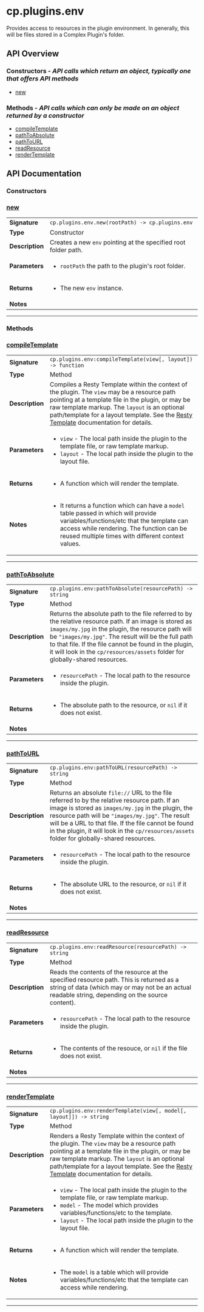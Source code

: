 # cp.plugins.env

Provides access to resources in the plugin environment. In generally, this will be files stored in a Complex Plugin's folder.

## API Overview
### **Constructors** - _API calls which return an object, typically one that offers API methods_
 * [new](#new)

### **Methods** - _API calls which can only be made on an object returned by a constructor_
 * [compileTemplate](#compiletemplate)
 * [pathToAbsolute](#pathtoabsolute)
 * [pathToURL](#pathtourl)
 * [readResource](#readresource)
 * [renderTemplate](#rendertemplate)


## API Documentation

### Constructors


### [new](#new)

|                                             |                                                                                     |
| --------------------------------------------|-------------------------------------------------------------------------------------|
| **Signature**                               | `cp.plugins.env.new(rootPath) -> cp.plugins.env`                                                                    |
| **Type**                                    | Constructor                                                                     |
| **Description**                             | Creates a new `env` pointing at the specified root folder path.                                                                     |
| **Parameters**                              | <ul><li>`rootPath` the path to the plugin's root folder.</li></ul> |
| **Returns**                                 | <ul><li>The new `env` instance.</li></ul>          |
| **Notes**                                   | <ul></ul>                |

---
### Methods


### [compileTemplate](#compiletemplate)

|                                             |                                                                                     |
| --------------------------------------------|-------------------------------------------------------------------------------------|
| **Signature**                               | `cp.plugins.env:compileTemplate(view[, layout]) -> function`                                                                    |
| **Type**                                    | Method                                                                     |
| **Description**                             | Compiles a Resty Template within the context of the plugin. The `view` may be a resource path pointing at a template file in the plugin, or may be raw template markup. The `layout` is an optional path/template for a layout template. See the [Resty Template](https://github.com/bungle/lua-resty-template) documentation for details.                                                                     |
| **Parameters**                              | <ul><li>`view`	- The local path inside the plugin to the template file, or raw template markup.</li><li>`layout`	- The local path inside the plugin to the layout file.</li></ul> |
| **Returns**                                 | <ul><li>A function which will render the template.</li></ul>          |
| **Notes**                                   | <ul><li>It returns a function which can have a `model` table passed in which will provide variables/functions/etc that the template can access while rendering. The function can be reused multiple times with different context values.</li></ul>                |

---

### [pathToAbsolute](#pathtoabsolute)

|                                             |                                                                                     |
| --------------------------------------------|-------------------------------------------------------------------------------------|
| **Signature**                               | `cp.plugins.env:pathToAbsolute(resourcePath) -> string`                                                                    |
| **Type**                                    | Method                                                                     |
| **Description**                             | Returns the absolute path to the file referred to by the relative resource path. If an image is stored as `images/my.jpg` in the plugin, the resource path will be `"images/my.jpg"`. The result will be the full path to that file. If the file cannot be found in the plugin, it will look in the `cp/resources/assets` folder for globally-shared resources.                                                                     |
| **Parameters**                              | <ul><li>`resourcePath` - The local path to the resource inside the plugin.</li></ul> |
| **Returns**                                 | <ul><li>The absolute path to the resource, or `nil` if it does not exist.</li></ul>          |
| **Notes**                                   | <ul></ul>                |

---

### [pathToURL](#pathtourl)

|                                             |                                                                                     |
| --------------------------------------------|-------------------------------------------------------------------------------------|
| **Signature**                               | `cp.plugins.env:pathToURL(resourcePath) -> string`                                                                    |
| **Type**                                    | Method                                                                     |
| **Description**                             | Returns an absolute `file://` URL to the file referred to by the relative resource path. If an image is stored as `images/my.jpg` in the plugin, the resource path will be `"images/my.jpg"`. The result will be a URL to that file. If the file cannot be found in the plugin, it will look in the `cp/resources/assets` folder for globally-shared resources.                                                                     |
| **Parameters**                              | <ul><li>`resourcePath` - The local path to the resource inside the plugin.</li></ul> |
| **Returns**                                 | <ul><li>The absolute URL to the resource, or `nil` if it does not exist.</li></ul>          |
| **Notes**                                   | <ul></ul>                |

---

### [readResource](#readresource)

|                                             |                                                                                     |
| --------------------------------------------|-------------------------------------------------------------------------------------|
| **Signature**                               | `cp.plugins.env:readResource(resourcePath) -> string`                                                                    |
| **Type**                                    | Method                                                                     |
| **Description**                             | Reads the contents of the resource at the specified resource path. This is returned as a string of data (which may or may not be an actual readable string, depending on the source content).                                                                     |
| **Parameters**                              | <ul><li>`resourcePath`	- The local path to the resource inside the plugin.</li></ul> |
| **Returns**                                 | <ul><li>The contents of the resouce, or `nil` if the file does not exist.</li></ul>          |
| **Notes**                                   | <ul></ul>                |

---

### [renderTemplate](#rendertemplate)

|                                             |                                                                                     |
| --------------------------------------------|-------------------------------------------------------------------------------------|
| **Signature**                               | `cp.plugins.env:renderTemplate(view[, model[, layout]]) -> string`                                                                    |
| **Type**                                    | Method                                                                     |
| **Description**                             | Renders a Resty Template within the context of the plugin. The `view` may be a resource path pointing at a template file in the plugin, or may be raw template markup. The `layout` is an optional path/template for a layout template. See the [Resty Template](https://github.com/bungle/lua-resty-template) documentation for details.                                                                     |
| **Parameters**                              | <ul><li>`view`	- The local path inside the plugin to the template file, or raw template markup.</li><li>`model`	- The model which provides variables/functions/etc to the template.</li><li>`layout`	- The local path inside the plugin to the layout file.</li></ul> |
| **Returns**                                 | <ul><li>A function which will render the template.</li></ul>          |
| **Notes**                                   | <ul><li>The `model` is a table which will provide variables/functions/etc that the template can access while rendering.</li></ul>                |

---
